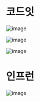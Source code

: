 # 코드잇
![image](https://user-images.githubusercontent.com/47103479/135282585-44dd140a-a215-4f58-96c4-fbea4f24615a.png)

![image](https://user-images.githubusercontent.com/47103479/135282542-fc6e0b5b-cd3a-435e-b3e7-34f303e650a1.png)

![image](https://user-images.githubusercontent.com/47103479/135282513-806c2f1d-528d-4f0f-90f8-bd6a5c3c2f1d.png)

# 인프런
![image](https://user-images.githubusercontent.com/47103479/136217037-1f20cc63-50dc-402d-86a4-81856a585ee2.png)
